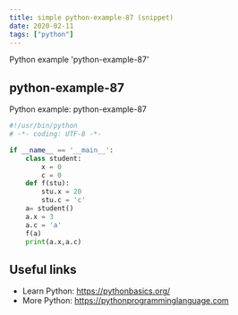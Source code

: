 ```yaml
---
title: simple python-example-87 (snippet)
date: 2020-02-11
tags: ["python"]
---
```

Python example 'python-example-87'


## python-example-87

Python example: python-example-87

```python
#!/usr/bin/python
# -*- coding: UTF-8 -*-

if __name__ == '__main__':
    class student:
        x = 0
        c = 0
    def f(stu):
        stu.x = 20
        stu.c = 'c'
    a= student()
    a.x = 3
    a.c = 'a'
    f(a)
    print(a.x,a.c)


```

## Useful links

- Learn Python: https://pythonbasics.org/
- More Python: https://pythonprogramminglanguage.com
